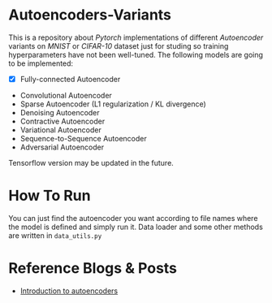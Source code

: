 # Autoencoders-Variants

This is a repository about *Pytorch* implementations of different *Autoencoder* variants on *MNIST* or *CIFAR-10* dataset just for studing so training hyperparameters have not been well-tuned. The following models are going to be implemented:

- [x] Fully-connected Autoencoder
- Convolutional Autoencoder
- Sparse Autoencoder (L1 regularization / KL divergence)
- Denoising Autoencoder
- Contractive Autoencoder
- Variational Autoencoder
- Sequence-to-Sequence Autoencoder
- Adversarial Autoencoder

Tensorflow version may be updated in the future.

# How To Run

You can just find the autoencoder you want according to file names where the model is defined and simply run it. Data loader and some other methods are written in `data_utils.py`

# Reference Blogs & Posts

- [Introduction to autoencoders](https://www.jeremyjordan.me/autoencoders/])